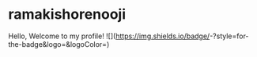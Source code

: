 # ramakishorenooji
Hello, Welcome to my profile!
![<Badge Name>](https://img.shields.io/badge/<Badge Text>-<Background Color>?style=for-the-badge&logo=<Icon Name>&logoColor=<Logo Color>)
